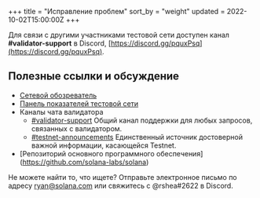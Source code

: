 +++
title = "Исправление проблем"
sort_by = "weight"
updated = 2022-10-02T15:00:00Z
+++

Для связи с другими участниками тестовой сети доступен канал **\#validator-support** в Discord, [https://discord.gg/pquxPsq](https://discord.gg/pquxPsq).

## Полезные ссылки и обсуждение

- [Сетевой обозреватель](http://explorer.solana.com/)
- [Панель показателей тестовой сети](https://metrics.solana.com:3000/d/monitor-edge/cluster-telemetry-edge?refresh=60s&orgId=2)
- Каналы чата валидатора
  - [\#validator-support](https://discord.gg/rZsenD) Общий канал поддержки для любых запросов, связанных с валидатором.
  - [\#testnet-announcements](https://discord.gg/Q5TxEC) Единственный источник достоверной важной информации, касающейся Testnet.
- [Репозиторий основного программного обеспечения] (https://github.com/solana-labs/solana)

Не можете найти то, что ищете? Отправьте электронное письмо по адресу ryan@solana.com или свяжитесь с @rshea\#2622 в Discord.

